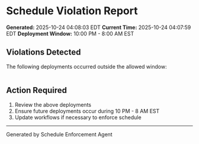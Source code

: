 # Schedule Violation Report

**Generated:** 2025-10-24 04:08:03 EDT
**Current Time:** 2025-10-24 04:07:59 EDT
**Deployment Window:** 10:00 PM - 8:00 AM EST

## Violations Detected

The following deployments occurred outside the allowed window:

```

```

## Action Required

1. Review the above deployments
2. Ensure future deployments occur during 10 PM - 8 AM EST
3. Update workflows if necessary to enforce schedule

---

Generated by Schedule Enforcement Agent

